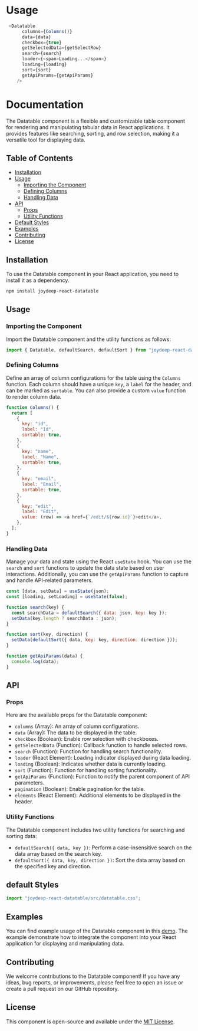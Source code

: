 # Usage

```js
 <Datatable
      columns={Columns()}
      data={data}
      checkbox={true}
      getSelectedData={getSelectRow}
      search={search}
      loader={<span>Loading...</span>}
      loading={loading}
      sort={sort}
      getApiParams={getApiParams}
    />
```

# Documentation

The Datatable component is a flexible and customizable table component for rendering and manipulating tabular data in React applications. It provides features like searching, sorting, and row selection, making it a versatile tool for displaying data.

## Table of Contents

- [Installation](#installation)
- [Usage](#usage)
  - [Importing the Component](#importing-the-component)
  - [Defining Columns](#defining-columns)
  - [Handling Data](#handling-data)
- [API](#api)
  - [Props](#props)
  - [Utility Functions](#utility-functions)
- [Default Styles](#default-styles)
- [Examples](#examples)
- [Contributing](#contributing)
- [License](#license)

## Installation

To use the Datatable component in your React application, you need to install it as a dependency.

```bash
npm install joydeep-react-datatable
```

## Usage

### Importing the Component

Import the Datatable component and the utility functions as follows:

```javascript
import { Datatable, defaultSearch, defaultSort } from "joydeep-react-datatable";
```

### Defining Columns

Define an array of column configurations for the table using the `Columns` function. Each column should have a unique `key`, a `label` for the header, and can be marked as `sortable`. You can also provide a custom `value` function to render column data.

```javascript
function Columns() {
  return [
    {
      key: "id",
      label: "Id",
      sortable: true,
    },
    {
      key: "name",
      label: "Name",
      sortable: true,
    },
    {
      key: "email",
      label: "Email",
      sortable: true,
    },
    {
      key: "edit",
      label: "Edit",
      value: (row) => <a href={`/edit/${row.id}`}>edit</a>,
    },
  ];
}
```

### Handling Data

Manage your data and state using the React `useState` hook. You can use the `search` and `sort` functions to update the data state based on user interactions. Additionally, you can use the `getApiParams` function to capture and handle API-related parameters.

```javascript
const [data, setData] = useState(json);
const [loading, setLoading] = useState(false);

function search(key) {
  const searchData = defaultSearch({ data: json, key: key });
  setData(key.length ? searchData : json);
}

function sort(key, direction) {
  setData(defaultSort({ data, key: key, direction: direction }));
}

function getApiParams(data) {
  console.log(data);
}
```

## API

### Props

Here are the available props for the Datatable component:

- `columns` (Array): An array of column configurations.
- `data` (Array): The data to be displayed in the table.
- `checkbox` (Boolean): Enable row selection with checkboxes.
- `getSelectedData` (Function): Callback function to handle selected rows.
- `search` (Function): Function for handling search functionality.
- `loader` (React Element): Loading indicator displayed during data loading.
- `loading` (Boolean): Indicates whether data is currently loading.
- `sort` (Function): Function for handling sorting functionality.
- `getApiParams` (Function): Function to notify the parent component of API parameters.
- `pagination` (Boolean): Enable pagination for the table.
- `elements` (React Element): Additional elements to be displayed in the header.

### Utility Functions

The Datatable component includes two utility functions for searching and sorting data:

- `defaultSearch({ data, key })`: Perform a case-insensitive search on the data array based on the search key.
- `defaultSort({ data, key, direction })`: Sort the data array based on the specified key and direction.

## default Styles

```js
import "joydeep-react-datatable/src/datatable.css";
```

## Examples

You can find example usage of the Datatable component in this [demo](https://github.com/joydeep-bhowmik/react-datatable/blob/main/tests/Demotable.jsx). The example demonstrate how to integrate the component into your React application for displaying and manipulating data.

## Contributing

We welcome contributions to the Datatable component! If you have any ideas, bug reports, or improvements, please feel free to open an issue or create a pull request on our GitHub repository.

## License

This component is open-source and available under the [MIT License](LICENSE).
